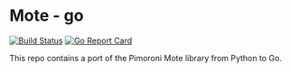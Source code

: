 # Mote - go

[![Build
Status](https://travis-ci.org/johnmccabe/mote.svg?branch=master)](https://travis-ci.org/johnmccabe/mote)
[![Go Report Card](https://goreportcard.com/badge/github.com/johnmccabe/mote)](https://goreportcard.com/report/github.com/johnmccabe/mote)

This repo contains a port of the Pimoroni Mote library from Python to Go.